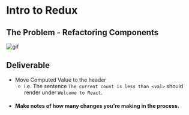 # Intro to Redux

## The Problem - Refactoring Components
![gif](http://g.recordit.co/s2OFw0VtYb.gif)

## Deliverable
- Move Computed Value to the header
  - i.e. The sentence `The current count is less than <val>` should render under `Welcome to React`.
- #### Make notes of how many changes you're making in the process.

